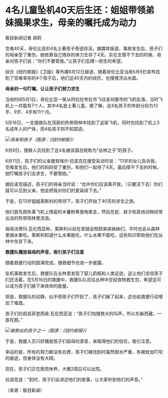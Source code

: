 

# 4名儿童坠机40天后生还：姐姐带领弟妹摘果求生，母亲的嘱托成为动力

极目新闻记者 胡莉

空难40天，哥伦比亚的4名土著孩子奇迹存活。据媒体报道，事故发生后，孩子们的母亲受了重伤，她依靠自己残存的体力生存了4天。实在支撑不下去的时候，母亲对孩子们说：“你们不要管我。”让孩子们去搏一把生的希望。

综合《纽约邮报》《卫报》等外媒6月12日报道，随着哥伦比亚当局5月9日宣布找到了空难幸存的4个孩子后，他们这40天内的经历，也慢慢浮出水面。

**母亲的一句叮嘱，让让孩子们努力求生**

当地时间5月1日，哥伦比亚一架从阿拉拉夸拉市飞往圣何塞市的飞机坠落。当时飞机上一共载有7个人，其中4名是土著儿童。据了解，这4名孩子的年龄分别为13岁、9岁、4岁和11个月。

5月16日，一支搜救队在茂密的热带雨林中找到了这架飞机，同时也找到了机上3名成年人的尸体，而4名孩子则不知踪迹。

![](https://inews.gtimg.com/om_bt/OK2g7TChooYCHS87tdzV17gKNt5MgB446dpTcoOC2dzbsAA/1000)_母亲和孩子（图源：《纽约邮报》）_

6月9日，搜救人员找到了这4名被该国总统称为“丛林之子”的孩子。

6月11日，孩子们的父亲曼努埃尔·拉诺克在接受采访时说：“13岁的女儿告诉我，空难发生后，他们的妈妈受了重伤，和他们一起待了4天。最后撑不下去的时候，她叮嘱孩子们去求生，不要管她。”

据拉诺克描述，孩子们的母亲当时说：“也许你们应该离开我，（只要活下去）你们就可以见到父亲，他会把我对你们的爱延续下去。”

于是，在13岁姐姐莱斯利的带领下，孩子们开始了40天的求生之旅。

他们首先把失事飞机上残留的木薯粉等食物拿走，然后在蛇、蚊子和其他动物经常出没的热带雨林里流浪。

祖母法蒂玛·瓦伦西亚称，莱斯利以前在家就会照顾弟弟妹妹们，平时也会从森林里摘水果吃。莱斯利知道什么水果能吃，什么水果不能吃，这些知识帮助他们在丛林中生存下来。

**救援队播放祖母的声音，吸引孩子们注意**

随着救援行动的圆满完成，搜救细节也进一步披露。

坠机事故发生后，救援队在丛林里发现了婴儿奶瓶和人类足迹，这让他们坚信孩子们还活着。在5月16日的救援中，救援队队员往丛林中空投食物救生包，希望这可以成为孩子们接下来续命的能量。

但是，救援队的动静，似乎把孩子们吓到了，孩子们躲了起来，这也给救援行动增加了难度。

孩子们的叔叔菲登西奥·瓦伦西亚说：“孩子们怕搜救犬的叫声，所以东躲西藏，一直在跑。”

![](https://inews.gtimg.com/om_bt/OLH1dKL9ZDg7jsYXRXC4o_KMXlr1tRl9tIt4lvQFFQP1QAA/1000)_被救出的孩子之一（图源：《纽约邮报》）_

于是，救援人员只好播放孩子们祖母的录音，来取得他们的信任，吸引注意。

幸运的是，所有的努力都没有白费，孩子们被找到时虽然脱水严重，有被蚊虫叮咬的痕迹，但身体没有大碍。

现在，孩子们正在医院休养，大概2周后可以出院。

拉诺克说：“到时，孩子们会讲述他们的故事，让大家听到他们的声音。”

（来源：极目新闻）

